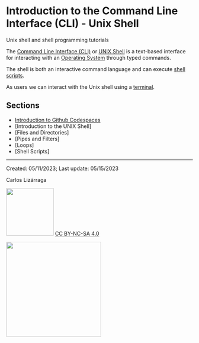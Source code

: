 # Introduction to the Command Line Interface (CLI) - Unix Shell
Unix shell and shell programming tutorials


The [Command Line Interface (CLI)](https://en.wikipedia.org/wiki/Command-line_interface) or [UNIX Shell](https://en.wikipedia.org/wiki/Unix_shell) is a text-based interface for interacting with an [Operating System](https://en.wikipedia.org/wiki/Operating_system) through typed commands. 

The shell is both an interactive command language and can execute [shell scripts](https://en.wikipedia.org/wiki/Shell_script).

As users we can interact with the Unix shell using a [terminal](https://en.wikipedia.org/wiki/Terminal_emulator). 


## Sections

* [Introduction to Github Codespaces](./docs/Codespaces.md)
* [Introduction to the UNIX Shell]
* [Files and Directories]
* [Pipes and Filters]
*  [Loops]
* [Shell Scripts]





***

Created: 05/11/2023;  Last update: 05/15/2023

Carlos Lizárraga


<img src="https://mirrors.creativecommons.org/presskit/buttons/88x31/png/by-nc-sa.png" width="128">  [CC BY-NC-SA 4.0](https://creativecommons.org/licenses/by-nc-sa/4.0/)

[<img src="https://datascience.arizona.edu/sites/default/files/Data%20Science%20Institute_Webheader%20%281%29.svg" width="256">](https://datascience.arizona.edu)
